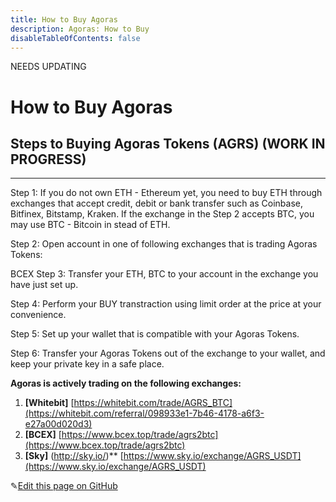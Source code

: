 ```yaml
---
title: How to Buy Agoras
description: Agoras: How to Buy
disableTableOfContents: false
---
```


NEEDS UPDATING 

# How to Buy Agoras

## Steps to Buying Agoras Tokens (AGRS) (WORK IN PROGRESS)
---

Step 1: If you do not own ETH - Ethereum yet, you need to buy ETH through exchanges that accept credit, debit or bank transfer such as Coinbase, Bitfinex, Bitstamp, Kraken. If the exchange in the Step 2 accepts BTC, you may use BTC - Bitcoin in stead of ETH.

Step 2: Open account in one of following exchanges that is trading Agoras Tokens:

BCEX
Step 3: Transfer your ETH, BTC to your account in the exchange you have just set up.

Step 4: Perform your BUY transtraction using limit order at the price at your convenience.

Step 5: Set up your wallet that is compatible with your Agoras Tokens.

Step 6: Transfer your Agoras Tokens out of the exchange to your wallet, and keep your private key in a safe place.

**Agoras is actively trading on the following exchanges:**

1. **[Whitebit]** [https://whitebit.com/trade/AGRS_BTC](https://whitebit.com/referral/098933e1-7b46-4178-a6f3-e27a00d020d3)
2. **[BCEX]** [https://www.bcex.top/trade/agrs2btc](https://www.bcex.top/trade/agrs2btc)
3. **[Sky]** (http://sky.io/)** [https://www.sky.io/exchange/AGRS_USDT](https://www.sky.io/exchange/AGRS_USDT)

✎[Edit this page on GitHub](https://github.com/TauGuide/tau-guide-documents/blob/master/docs/Tutorials/step-by-step-guide-how-to-buy-agoras.md)